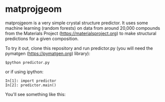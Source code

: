 matprojgeom
===========
matprojgeom is a very simple crystal structure predictor. It uses some machine learning (random forests) on data from around 20,000 compounds from the Materials Project (https://materialsproject.org) to make structural predictions for a given composition.

To try it out, clone this repository and run predictor.py (you will need the pymatgen (https://pymatgen.org) library):
```
$python predictor.py
```
or if using ipython:
```
In[1]: import predictor
In[2]: predictor.main()
```
You'll see something like this:
```
```
